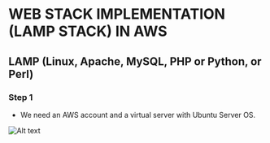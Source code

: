 # WEB STACK IMPLEMENTATION (LAMP STACK) IN AWS
## LAMP (Linux, Apache, MySQL, PHP or Python, or Perl)
### Step 1
- We need an AWS account and a virtual server with Ubuntu Server OS.

![Alt text]()

